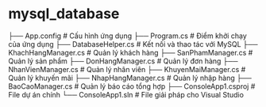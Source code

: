 # mysql_database

├── App.config              # Cấu hình ứng dụng
├── Program.cs              # Điểm khởi chạy của ứng dụng
├── DatabaseHelper.cs       # Kết nối và thao tác với MySQL
├── KhachHangManager.cs     # Quản lý khách hàng
├── SanPhamManager.cs       # Quản lý sản phẩm
├── DonHangManager.cs       # Quản lý đơn hàng
├── NhanVienManager.cs      # Quản lý nhân viên
├── KhuyenMaiManager.cs     # Quản lý khuyến mãi
├── NhapHangManager.cs      # Quản lý nhập hàng
├── BaoCaoManager.cs        # Quản lý báo cáo tổng hợp
├── ConsoleApp1.csproj      # File dự án chính
└── ConsoleApp1.sln         # File giải pháp cho Visual Studio
